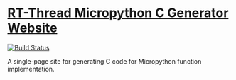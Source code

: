 # [RT-Thread Micropython C Generator Website](https://summerlife.github.io/RT-MicroPython-Generator/)

[![Build Status](https://travis-ci.org/SummerLife/RT-MicroPython-Generator.svg?branch=master)](https://travis-ci.org/SummerLife/RT-MicroPython-Generator)

A single-page site for generating C code for Micropython function implementation.
